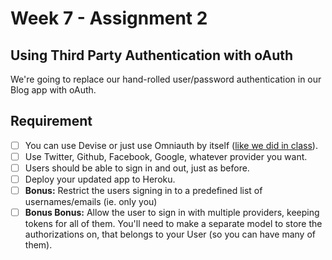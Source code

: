 # Week 7 - Assignment 2

## Using Third Party Authentication with oAuth

We're going to replace our hand-rolled user/password authentication in our Blog app with oAuth.

## Requirement

- [ ] You can use Devise or just use Omniauth by itself ([like we did in class](https://github.com/tiy-tpa-rails-q2-2015/banzai/commit/bfeac48d009489c8b208b0dfa8df3c1d954e08ab)). 
- [ ] Use Twitter, Github, Facebook, Google, whatever provider you want.
- [ ] Users should be able to sign in and out, just as before.
- [ ] Deploy your updated app to Heroku.
- [ ] **Bonus:** Restrict the users signing in to a predefined list of usernames/emails (ie. only you)
- [ ] **Bonus Bonus:** Allow the user to sign in with multiple providers, keeping tokens for all of them. You'll need to make a separate model to store the authorizations on, that belongs to your User (so you can have many of them).
